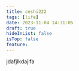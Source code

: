 ```yaml
---
title: ceshi222
tags: [life]
date: 2023-11-04 14:31:05
draft: true
hideInList: false
isTop: false
feature: 
---
```

jdafjlkdajlfa


